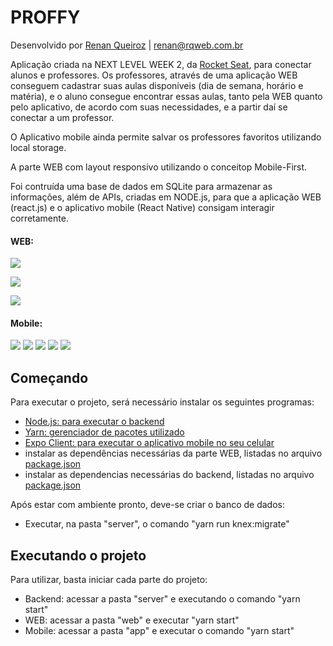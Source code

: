 # PROFFY

Desenvolvido por [Renan Queiroz](https://www.rqweb.com.br) | [renan@rqweb.com.br](mailto:renan@rqweb.com.br)

Aplicação criada na NEXT LEVEL WEEK 2, da [Rocket Seat](https://rocketseat.com.br), para conectar alunos e professores. Os professores, através de uma aplicação WEB conseguem cadastrar suas aulas disponíveis (dia de semana, horário e matéria), e o aluno consegue encontrar essas aulas, tanto pela WEB quanto pelo aplicativo, de acordo com suas necessidades, e a partir daí se conectar a um professor.

O Aplicativo mobile ainda permite salvar os professores favoritos utilizando local storage.

A parte WEB com layout responsivo utilizando o conceitop Mobile-First. 

Foi contruída uma base de dados em SQLite para armazenar as informações, além de APIs, criadas em NODE.js, para que a aplicação WEB (react.js) e o aplicativo mobile (React Native) consigam interagir corretamente.


#### WEB:

![](/assets/WEB-Home.png)

![](/assets/WEB-Dar_Aulas.png)

![](/assets/WEB-Estudar.png)

#### Mobile:

![](/assets/APP-01.png) ![](/assets/APP-02.png) ![](/assets/APP-03.png) ![](/assets/APP-04.png) ![](/assets/APP-05.png)


## Começando

Para executar o projeto, será necessário instalar os seguintes programas:

- [Node.js: para executar o backend](https://nodejs.org/)
- [Yarn: gerenciador de pacotes utilizado](https://classic.yarnpkg.com/en/docs/install#windows-stable)
- [Expo Client: para executar o aplicativo mobile no seu celular](https://expo.io/)
- instalar as dependências necessárias da parte WEB, listadas no arquivo [package.json](/web/package.json)
- instalar as dependencias necessárias do backend, listadas no arquivo [package.json](/server/package.json)

Após estar com ambiente pronto, deve-se criar o banco de dados:

- Executar, na pasta "server", o comando "yarn run knex:migrate"


## Executando o projeto 

Para utilizar, basta iniciar cada parte do projeto:

- Backend: acessar a pasta "server" e executando o comando "yarn start"
- WEB: acessar a pasta "web" e executar "yarn start"
- Mobile: acessar a pasta "app" e executar o comando "yarn start"